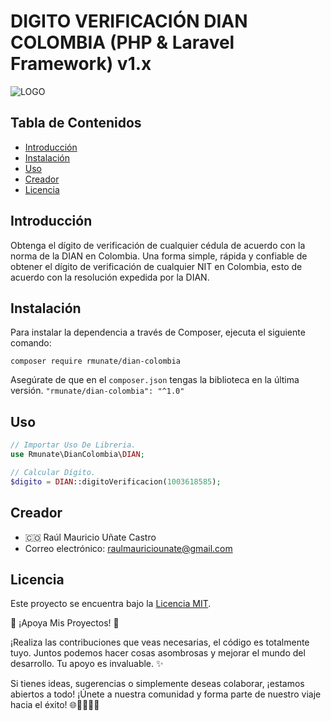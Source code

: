 # DIGITO VERIFICACIÓN DIAN COLOMBIA (PHP & Laravel Framework) v1.x

![LOGO](https://github.com/rmunate/DIAN/assets/91748598/bc0f3516-08ab-4388-b236-2cdb27cfe40a)

## Tabla de Contenidos
- [Introducción](#introducción)
- [Instalación](#instalación)
- [Uso](#uso)
- [Creador](#creador)
- [Licencia](#licencia)

## Introducción
Obtenga el dígito de verificación de cualquier cédula de acuerdo con la norma de la DIAN en Colombia. Una forma simple, rápida y confiable de obtener el dígito de verificación de cualquier NIT en Colombia, esto de acuerdo con la resolución expedida por la DIAN.

## Instalación
Para instalar la dependencia a través de Composer, ejecuta el siguiente comando:
```console
composer require rmunate/dian-colombia
```
Asegúrate de que en el `composer.json` tengas la biblioteca en la última versión. `"rmunate/dian-colombia": "^1.0"`

## Uso
```php
// Importar Uso De Libreria.
use Rmunate\DianColombia\DIAN;

// Calcular Dígito.
$digito = DIAN::digitoVerificacion(1003618585);
```

## Creador
- 🇨🇴 Raúl Mauricio Uñate Castro
- Correo electrónico: raulmauriciounate@gmail.com

## Licencia
Este proyecto se encuentra bajo la [Licencia MIT](https://choosealicense.com/licenses/mit/).

🌟 ¡Apoya Mis Proyectos! 🚀

¡Realiza las contribuciones que veas necesarias, el código es totalmente tuyo. Juntos podemos hacer cosas asombrosas y mejorar el mundo del desarrollo. Tu apoyo es invaluable. ✨

Si tienes ideas, sugerencias o simplemente deseas colaborar, ¡estamos abiertos a todo! ¡Únete a nuestra comunidad y forma parte de nuestro viaje hacia el éxito! 🌐👩‍💻👨‍💻